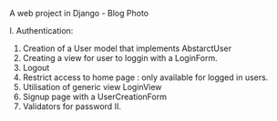 A web project in Django - Blog Photo

I. Authentication:
  1. Creation of a User model that implements AbstarctUser
  2. Creating a view for user to loggin with a LoginForm.
  3. Logout
  4. Restrict access to home page : only available for logged in users.
  5. Utilisation of generic view LoginView
  6. Signup page with a UserCreationForm
  7. Validators for password
II. 
 
